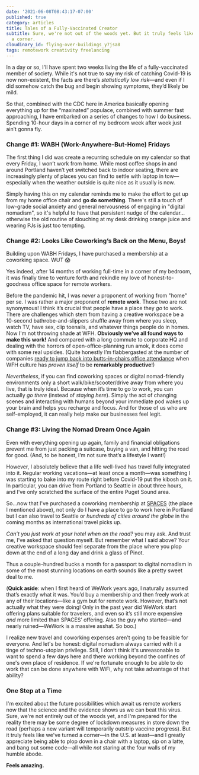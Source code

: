 ```yaml
---
date: '2021-06-08T08:43:17-07:00'
published: true
category: articles
title: Tales of a Fully-Vaccinated Creator
subtitle: Sure, we're not out of the woods yet. But it truly feels like we've turned
  a corner.
cloudinary_id: flying-over-buildings_y7jsa8
tags: remotework creativity freelancing
---
```


In a day or so, I'll have spent two weeks living the life of a fully-vaccinated member of society. While it's not true to say my risk of catching Covid-19 is now non-existent, the facts are there’s _statistically low risk_—and even if I did somehow catch the bug and begin showing symptoms, they’d likely be mild.

So that, combined with the CDC here in America basically opening everything up for the “maxinated” populace, combined with summer fast approaching, I have embarked on a series of changes to how I do business. Spending 10-hour days in a corner of my bedroom week after week just ain’t gonna fly.

### Change #1: WABH (Work-Anywhere-But-Home) Fridays

The first thing I did was create a recurring schedule on my calendar so that every Friday, I won’t work from home. While most coffee shops in and around Portland haven’t yet switched back to indoor seating, there are increasingly plenty of places you can find to settle with laptop in tow—especially when the weather outside is quite nice as it usually is now.

Simply having this on my calendar reminds me to make the effort to get up from my home office chair and **go do something**.  There's still a touch of low-grade social anxiety and general nervousness of engaging in "digital nomadism", so it's helpful to have that persistent nudge of the calendar…otherwise the old routine of slouching at my desk drinking orange juice and wearing PJs is just too tempting.

### Change #2: Looks Like Coworking’s Back on the Menu, Boys!

Building upon WABH Fridays, I have purchased a membership at a coworking space. WUT 😱

Yes indeed, after 14 months of working full-time in a corner of my bedroom, it was finally time to venture forth and rekindle my love of honest-to-goodness office space for remote workers.

Before the pandemic hit, I was *never* a proponent of working from "home" per se. I was rather a major proponent of **remote work**. Those two are not synonymous! I think it’s crucial that people have a place they _go_ to work. There are challenges which stem from having a creative workspace be a 10-second bathrobe-and-slippers shuffle away from where you sleep, watch TV, have sex, clip toenails, and whatever things people do in homes. Now I'm not throwing shade at WFH. **Obviously we’ve all found ways to make this work!** And compared with a long commute to corporate HQ and dealing with the horrors of open-office-planning run amok, it does come with some real upsides. (Quite honestly I’m flabbergasted at the number of companies [ready to jump back into butts-in-chairs office attendance](https://www.bloomberg.com/news/articles/2021-06-01/return-to-office-employees-are-quitting-instead-of-giving-up-work-from-home) when WFH culture has _proven itself_ to be **remarkably productive**!) 

_Nevertheless_, if you can find coworking spaces or digital nomad-friendly environments only a short walk/bike/scooter/drive away from where you live, that is truly ideal. Because when it’s time to go to work, you can actually _go there_ (instead of _staying here_). Simply the act of changing scenes and interacting with humans beyond your immediate pod wakes up your brain and helps you recharge and focus. And for those of us who are self-employed, it can really help make our businesses feel legit.

### Change #3: Living the Nomad Dream Once Again

Even with everything opening up again, family and financial obligations prevent me from just packing a suitcase, buying a van, and hitting the road for good. (And, to be honest, I’m not sure that’s a lifestyle I want!)

However, I absolutely believe that a life well-lived has travel fully integrated into it. Regular working vacations—at least once a month—was something I was starting to bake into my route right before Covid-19 put the kibosh on it. In particular, you can drive from Portland to Seattle in about three hours, and I’ve only scratched the surface of the entire Puget Sound area.

So…now that I've purchased a coworking membership at [SPACES](https://www.spacesworks.com) (the place I mentioned above), not only do I have a place to go to work here in Portland but I can also travel to Seattle or _hundreds of cities around the globe_ in the coming months as international travel picks up.

_Can’t you just work at your hotel when on the road?_ you may ask. And trust me, I’ve asked that question myself. But remember what I said above? Your creative workspace should feel separate from the place where you plop down at the end of a long day and drink a glass of Pinot.

Thus a couple-hundred bucks a month for a passport to digital nomadism in some of the most stunning locations on earth sounds like a pretty sweet deal to me.

(**Quick aside**: when I first heard of WeWork years ago, I naturally assumed that’s exactly what it was. You’d buy a membership and then freely work at any of their locations—like a gym but for remote work. However, that’s not actually what they were doing! Only in the past year did WeWork start offering plans suitable for travelers, and even so it’s still more expensive _and_ more limited than SPACES’ offering. Also the guy who started—and nearly ruined—WeWork is a massive asshat. So boo.)

I realize new travel and coworking expenses aren't going to be feasible for everyone. And let's be honest: digital nomadism always carried with it a tinge of techno-utopian privilege. Still, I don't think it's unreasonable to want to spend a few days here and there working beyond the confines of one's own place of residence. If we're fortunate enough to be able to do work that can be done anywhere with WiFi, why not take advantage of that ability?

### One Step at a Time

I'm excited about the future possibilities which await us remote workers now that the science and the evidence shows us we can beat this virus. Sure, we're not entirely out of the woods yet, and I'm prepared for the reality there may be some degree of lockdown measures in store down the road (perhaps a new variant will temporarily outstrip vaccine progress). But it truly feels like we've turned a corner—in the U.S. at least—and I greatly appreciate being able to plop down in a chair with a laptop, sip on a latte, and bang out some code—all while _not_ staring at the four walls of my humble abode.

**Feels amazing.**